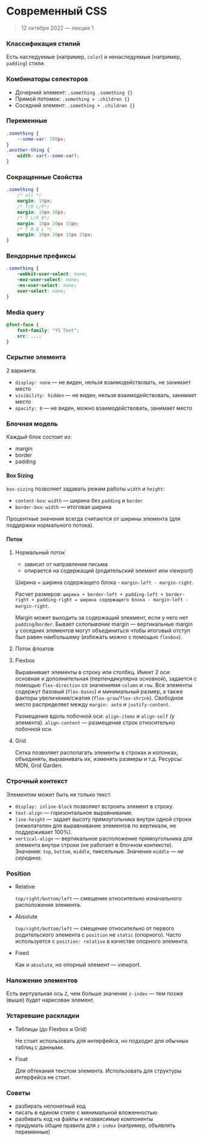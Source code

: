 # Современный CSS

> 12 октября 2022 — лекция 1

### Классификация стилий

Есть наследуемые (например, `color`) и ненаследуемые (например, `padding`) стили.

### Комбинаторы селекторов

- Дочерний элемент: `.something .something {}`
- Прямой потомок: `.something > .children {}`
- Соседний элемент: `.something + .children {}`

### Переменные

```CSS
.something {
    --some-var: 100px;
}
.another-thing {
    width: var(--some-var);
}
```

### Сокращенные Свойства

```CSS
.something {
    /* all */
    margin: 10px;
    /* T/B L/R*/
    margin: 10px 20px;
    /* T L/R B*/
    margin: 10px 20px 15px;
    /* T R B L */
    margin: 10px 20px 15px 25px;
}
```

### Вендорные префиксы

```CSS
.something {
    -webkit-user-select: none;
    -moz-user-select: none;
    -ms-user-select: none;
    user-select: none;
}
```

### Media query

```CSS
@font-face {
    font-family: "YS Text";
    src: ...;
}
```

### Скрытие элемента

2 варианта:

- `display: none` — не виден, нельзя взаимодействовать, не занимает место
- `visibility: hidden` — не виден, нельзя взаимодействовать, занимает место
- `opacity: 0` — не виден, можно взаимодействовать, занимает место

### Блочная модель

Каждый блок состоит из:

- margin
- border
- padding

#### Box Sizing

`box-sizing` позволяет задавать режим работы `width` и `height`:

- `content-box`: `width` — ширина без `padding` и `border`
- `border-box`: `width` — итоговая ширина

Процентные значения всегда считаются от ширины элемента (для поддержки нормального потока).

#### Поток

1. Нормальный поток

   - зависит от направления письма
   - опирается на содержащий (родительский элемент или viewport)

   Ширина = ширина содержащего блока - `margin-left - margin-right`.

   Расчет размеров: `ширина + border-left + padding-left + border-right + padding-right = ширина содержащего блока - margin-left - margin-right`.

   Margin может выходить за содержащий элекмент, если у него нет `padding`/`border`.
   Бывает *схлопывание* margin — вертикальные margin у соседних элементов могут объединиться чтобы итоговый отступ был равен наибольшему (избежать можно с помощью `flexbox`).

2. Поток флоатов
3. Flexbox

   Выравнивает элементы в строку или столбец. Имеет 2 оси: основная и дополнительная (перпендикулярна основной), задается с помощью `flex-direction` со значениями `column` и `row`. Все элементы содержут базовый (`flex-bases`) и минимальный размер, а также факторы увеличения/сжатия (`flex-grow`/`flex-shrink`). Свободное место распределяет между `margin: auto` и `justify-content`.

   Размещение вдоль побочной оси: `align-items` и `align-self` (у элемента). `align-content` — размещение строк относительно побочной оси.

4. Grid

   Сетка позволяет располагать элементы в строках и колонках, объединять, выравнивать их, изменять размеры и т.д.
   Ресурсы: MDN, Grid Garden.

### Строчный контекст

Элементом может быть не только текст.

- `display: inline-block` позволяет встроить элемент в строку.
- `text-align` — горизонтальное выравнивание.
- `line-height` — задает высоту прямоугольника внутри одной строки (нежелателен для выравнивание элементов по вертикали, не поддерживает 100%).
- `vertical-align` — вертикальное расположение прямоугольника для элемента внутри строки (не работает в блочном контексте). Значения: `top`, `bottom`, `middle`, пиксельные. Значение `middle` — *не середина*.

### Position

- Relative

  `top/right/bottom/left` — смещение относительно изначального расположения элемента.

- Absolute

  `top/right/bottom/left` — смещение относительно от первого родительского элемента с `position` не `static` (опорного). Часто используется с `position: relative` в качестве опорного элемента.

- Fixed

  Как и `absolute`, но опорный элемент — viewport.

### Наложение элементов

Есть виртуальная ось `Z`, чем больше значение `z-index` — тем позже (выше) будет нарисован элемент.

### Устаревшие раскладки

- Таблицы (до Flexbox и Grid)

  Не стоит использовать для интерфейса, но подходит для обычных таблиц с данными.

- Float

  Для обтекания текстом элемента. Использовать для структуры интерфейса не стоит.

### Советы

- разбирать непонятный код
- писать в едином стиле с минимальной вложенностью
- разбивать код на файлы и независимые компоненты
- придумать общие правила для `z-index` (например, объявлять переменные)
